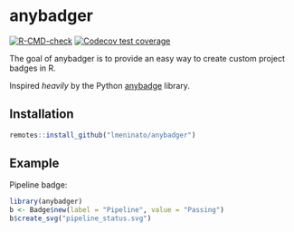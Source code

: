 
# anybadger

<!-- badges: start -->
[![R-CMD-check](https://github.com/lmeninato/anybadger/workflows/R-CMD-check/badge.svg)](https://github.com/lmeninato/anybadger/actions)
[![Codecov test coverage](https://codecov.io/gh/lmeninato/anybadger/branch/master/graph/badge.svg)](https://codecov.io/gh/lmeninato/anybadger?branch=master)
<!-- badges: end -->

The goal of anybadger is to provide an easy way to create custom project badges in R.

Inspired *heavily* by the Python [anybadge](https://github.com/jongracecox/anybadge/) library.

## Installation

``` r
remotes::install_github("lmeninato/anybadger")
```

## Example

Pipeline badge:

``` r
library(anybadger)
b <- Badge$new(label = "Pipeline", value = "Passing")
b$create_svg("pipeline_status.svg")
```
